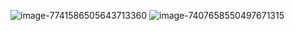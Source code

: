 ![image-7741586505643713360](https://github.com/user-attachments/assets/75c4dd35-0e30-49fa-8760-01bf40052cff)
![image-7407658550497671315](https://github.com/user-attachments/assets/02cdd248-57f9-42c2-83a7-efd3fc29c8e6)
